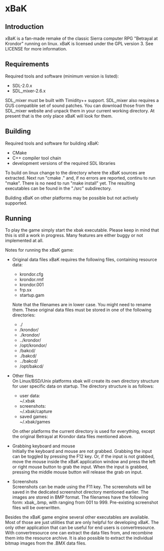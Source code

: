# xBaK

## Introduction

xBaK is a fan-made remake of the classic Sierra computer RPG "Betrayal at Krondor" running on linux. xBaK is licensed under the GPL version 3. See LICENSE for more information.

## Requirements

Required tools and software (minimum version is listed):
* SDL-2.0.x
* SDL_mixer-2.6.x

SDL_mixer must be built with Timidity++ support. SDL_mixer also requires a GUS compatible set of sound patches. You can download those from the SDL_mixer website and unpack them in your current working directory. At present that is the only place xBaK will look for them.

## Building

Required tools and software for building xBaK:
* CMake
* C++ compiler tool chain
* development versions of the required SDL libraries

To build on linux change to the directory where the xBaK sources are extracted. Next run "cmake ." and, if no errors are reported, continu to run "make". There is no need to run "make install" yet. The resulting executables can be found in the "./src" subdirectory.

Building xBaK on other platforms may be possible but not actively supported.

## Running

To play the game simply start the xbak executable. Please keep in mind that this is still a work in progress. Many features are either buggy or not implemented at all.

Notes for running the xBaK game:

* Original data files 
  xBaK requires the following files, containing resource data:
  - krondor.cfg
  - krondor.rmf
  - krondor.001
  - frp.sx
  - startup.gam
  
  Note that the filenames are in lower case. You might need to rename them. These original data files must be stored in one of the following directories:
   - ./
   - /krondor/
   - ./krondor/
   - ../krondor/
   - /opt/krondor/
   - /bakcd/
   - ./bakcd/
   - ../bakcd/
   - /opt/bakcd/
   
* Other files   
  On Linux/BSD/Unix platforms xbak will create its own directory structure for user specific data on startup. The directory structure is as follows:
    - user data:  
      ~/.xbak
    - screenshots:  
      ~/.xbak/capture
    - saved games:  
      ~/.xbak/games

  On other platforms the current directory is used for everything, except the original Betrayal at Krondor data files mentioned above.
  
* Grabbing keyboard and mouse   
  Initially the keyboard and mouse are not grabbed. Grabbing the input can be toggled by pressing the F12 key. Or, if the input is not grabbed, move the mouse inside the xBaK application window and press the left or right mouse button to grab the input. When the input is grabbed, pressing the middle mouse button will release the grab on input.
  
* Screenshots   
  Screenshots can be made using the F11 key. The screenshots will be saved in the dedicated screenshot directory mentioned earlier. The images are stored in BMP format. The filenames have the following form: xbak_<nnn>.bmp, with <nnn> ranging from 001 to 999. Pre-existing screenshot files will be overwritten.

Besides the xBaK game engine several other executables are available. Most of those are just utilities that are only helpful for developing xBaK. The only other application that can be useful for end users is convertresource. With convertresource one can extract the data files from, and recombine them into the resource archive. It is also possible to extract the individual bitmap images from the .BMX data files.
